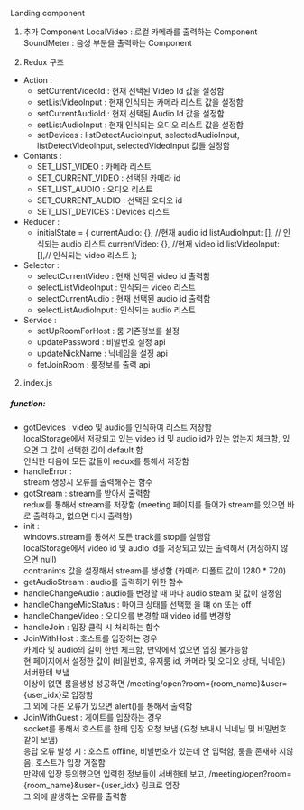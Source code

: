 Landing component
1. 추가 Component
LocalVideo : 로컬 카메라를 출력하는 Component 
SoundMeter : 음성 부분을 출력하는 Component

2. Redux 구조
- Action : 
  + setCurrentVideoId : 현재 선택된 Video Id 값을 설정함
  + setListVideoInput : 현재 인식되는 카메라 리스트 값을 설정함
  + setCurrentAudioId : 현재 선택된 Audio Id 값을 설정함
  + setListAudioInput : 현재 인식되는 오디오 리스트 값을 설정함
  + setDevices : listDetectAudioInput, selectedAudioInput, listDetectVideoInput, selectedVideoInput 값들 설정함
- Contants : 
  + SET_LIST_VIDEO : 카메라 리스트
  + SET_CURRENT_VIDEO : 선택된 카메라 id
  + SET_LIST_AUDIO : 오디오 리스트
  + SET_CURRENT_AUDIO : 선택된 오디오 id
  + SET_LIST_DEVICES : Devices 리스트
- Reducer :
  + initialState = {
      currentAudio: {}, //현재 audio id
      listAudioInput: [], // 인식되는 audio 리스트
      currentVideo: {}, //현재 video id
      listVideoInput: [],// 인식되는 video 리스트
    };
- Selector : 
  + selectCurrentVideo : 현재 선택된 video id 출력함
  + selectListVideoInput : 인식되는 video 리스트
  + selectCurrentAudio : 현재 선택된 audio id 출력함  
  + selectListAudioInput : 인식되는 audio 리스트
- Service :
  + setUpRoomForHost : 룸 기존정보를 설정
  + updatePassword : 비발번호 설정 api
  + updateNickName : 닉네임을 설정 api
  + fetJoinRoom : 룸정보를 출력 api


2. index.js 
##### function: 
- gotDevices : 
video 및 audio를 인식하여 리스트 저장함 <br>
localStorage에서 저장되고 있는 video id 및 audio id가 있는 없는지 체크함, 있으면 그 값이 선택한 값이 default 함 <br>
인식한 다음에 모든 값들이 redux를 통해서 저장함 <br>
- handleError :  <br>
stream 생성시 오류를  출력해주는 함수 <br>
- gotStream : 
stream를 받아서 출력함 <br>
redux를 통해서 stream를 저장함 (meeting 페이지를 들어가 stream를 있으면 바로 출력하고, 없으면 다시 출력함) <br>
- init : <br>
windows.stream를 통해서 모든 track를 stop를 실행함 <br>
localStorage에서 video id 및 audio id를 저장되고 있는 출력해서 (저장하지 않으면 null) <br>
contranints 값을 설정해서 stream를 생성함 (카메라 디폴트 값이 1280 * 720) 
- getAudioStream : audio를 출력하기 위한 함수
- handleChangeAudio : audio를 변경할 때 마다 audio steam 및 값이 설정함
- handleChangeMicStatus : 마이크 상태를 선택했 을 떄 on 또는 off
- handleChangeVideo : 오디오를 변경할 때 video id를 변경함
- handleJoin : 입장 클릭 시 처리하는 함수
- JoinWithHost : 호스트를 입장하는 경우 <br>
카메라 및 audio의 길이 한번 체크함, 만약에서 없으면 입장 불가능함 <br>
현 페이지에서 설정한 값이 (비밀번호, 유저룸 id, 카메라 및 오디오 상태, 닉네임) 서버한테 보냄 <br>
이상이 없면 룸을생성 성공하면 /meeting/open?room={room_name}&user={user_idx}로 입장함 <br>
그 외에 다른 오류가 있으면 alert()를 통해서 출력함
- JoinWithGuest : 게이트를 입장하는 경우 <br>
socket를 통해서 호스트를 한테 입장 요청 보냄 (요청 보내시 닉네님 및 비밀번호 같이 보냄) <br>
응답 오류 발생 시 : 호스트 offline, 비빌번호가 있는데 안 입력함, 룸을 존재하 지않음, 호스트가 입장 거절함 <br>
만약에 입장 등의했으면 입력한 정보들이 서버한테 보고, /meeting/open?room={room_name}&user={user_idx} 링크로 입장 <br>
그 외에 발생하는 오류를 출력함

